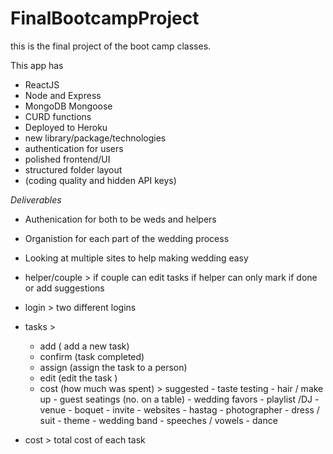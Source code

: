# FinalBootcampProject
this is the final project of the boot camp classes.

This app has 
- ReactJS
- Node and Express
- MongoDB Mongoose
- CURD functions
- Deployed to Heroku
- new library/package/technologies
- authentication for users
- polished frontend/UI
- structured folder layout
- (coding quality and hidden API keys)


 _Deliverables_
* Authenication for both to be weds and helpers
* Organistion for each part of the wedding process
* Looking at multiple sites to help making wedding easy
* helper/couple > 
if couple can edit tasks
if helper can only mark if done or add suggestions

* login >
two different logins

* tasks > 
     - add ( add a new task<suggestions>)
     - confirm (task completed)
     - assign (assign the task to a person)
     - edit (edit the task <update>)
     - cost (how much was spent)
           > suggested
              - taste testing
              - hair / make up
              - guest seatings (no. on a table)
              - wedding favors
              - playlist /DJ
              - venue
              - boquet
              - invite
              - websites
              - hastag
              - photographer
              - dress / suit
              - theme
              - wedding band
              - speeches / vowels
              - dance
* cost > 
 total cost of each task

